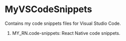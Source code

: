 # MyVSCodeSnippets
Contains my code snippets files for Visual Studio Code.

1. MY_RN.code-snippets: React Native code snippets.
